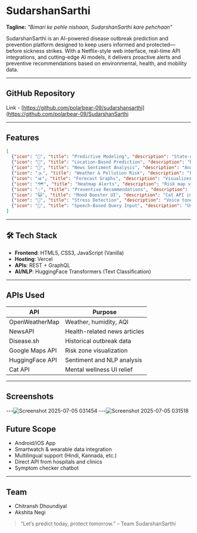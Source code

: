 # SudarshanSarthi

**Tagline:** *"Bimari ke pehle nishaan, SudarshanSarthi kare pehchaan"*

SudarshanSarthi is an AI-powered disease outbreak prediction and prevention platform designed to keep users informed and protected—before sickness strikes. With a Netflix-style web interface, real-time API integrations, and cutting-edge AI models, it delivers proactive alerts and preventive recommendations based on environmental, health, and mobility data.

---

## GitHub Repository

Link -  [https://github.com/polarbear-09/sudarshansarthi](https://github.com/polarbear-09/SudarshanSarthi

---

## Features

```json
[
  {"icon": "🌟", "title": "Predictive Modeling", "description": "State-of-the-art AI models forecast health risks using real-time data."},
  {"icon": "📍", "title": "Location-Based Prediction", "description": "Dynamic disease risk score based on your current city or coordinates."},
  {"icon": "📰", "title": "News Sentiment Analysis", "description": "Analyzes health news using NLP to detect local health alerts or fake news."},
  {"icon": "🌫️", "title": "Weather & Pollution Risk", "description": "Fetches weather & AQI to assess respiratory or viral outbreak risk."},
  {"icon": "📊", "title": "Forecast Graphs", "description": "Visualizes trends of predicted disease spikes in your area."},
  {"icon": "🗺️", "title": "Heatmap Alerts", "description": "Risk map visualizer to show hot zones based on outbreak data."},
  {"icon": "💡", "title": "Preventive Recommendations", "description": "Smart, personalized health tips based on predicted risks."},
  {"icon": "😺", "title": "Mood Booster UI", "description": "Cat API integrated to reduce anxiety during outbreak alerts."},
  {"icon": "🧠", "title": "Stress Detection", "description": "Voice tone-based stress analysis (early stage)."},
  {"icon": "🎤", "title": "Speech-Based Query Input", "description": "Users can ask about risks using their voice (demo)."}
]
```

---

## 🛠️ Tech Stack

* **Frontend**: HTML5, CSS3, JavaScript (Vanilla)
* **Hosting**: Vercel
* **APIs**: REST + GraphQL
* **AI/NLP**: HuggingFace Transformers (Text Classification)

---

## APIs Used

| API             | Purpose                      |
| --------------- | ---------------------------- |
| OpenWeatherMap  | Weather, humidity, AQI       |
| NewsAPI         | Health-related news articles |
| Disease.sh      | Historical outbreak data     |
| Google Maps API | Risk zone visualization      |
| HuggingFace API | Sentiment and NLP analysis   |
| Cat API         | Mental wellness UI relief  |

---

## Screenshots
---![Screenshot 2025-07-05 031454](https://github.com/user-attachments/assets/911c077e-935b-4d1a-835d-1a830722699c)
---![Screenshot 2025-07-05 031518](https://github.com/user-attachments/assets/05872718-445b-44d1-aa99-3c4848b27578)


## Future Scope

* Android/iOS App
* Smartwatch & wearable data integration
* Multilingual support (Hindi, Kannada, etc.)
*  Direct API from hospitals and clinics
* Symptom checker chatbot

---

## Team

* Chitransh Dhoundiyal
* Akshita Negi


> “Let’s predict today, protect tomorrow.”
> – Team SudarshanSarthi
